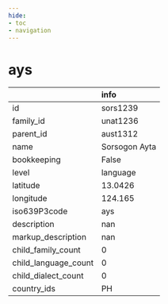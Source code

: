 ```yaml
---
hide:
- toc
- navigation
---
```

# ays
|                      | info          |
|:---------------------|:--------------|
| id                   | sors1239      |
| family_id            | unat1236      |
| parent_id            | aust1312      |
| name                 | Sorsogon Ayta |
| bookkeeping          | False         |
| level                | language      |
| latitude             | 13.0426       |
| longitude            | 124.165       |
| iso639P3code         | ays           |
| description          | nan           |
| markup_description   | nan           |
| child_family_count   | 0             |
| child_language_count | 0             |
| child_dialect_count  | 0             |
| country_ids          | PH            |